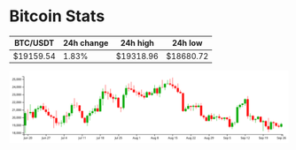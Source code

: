 # Bitcoin Stats

BTC/USDT|24h change|24h high|24h low|
|---|---|---|---|
|$19159.54|1.83%|$19318.96|$18680.72|

<img src="./chart.svg">
